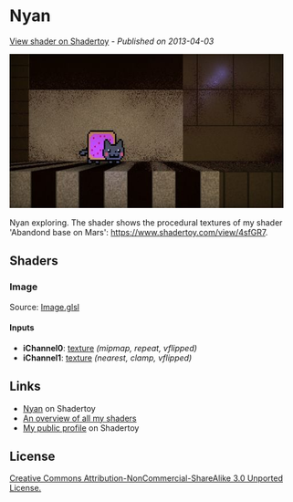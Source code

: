 ﻿# Nyan
[View shader on Shadertoy](https://www.shadertoy.com/view/XsfGzM) - _Published on 2013-04-03_ 

![thumbnail](./thumbnail.jpg)

Nyan exploring. The shader shows the procedural textures of my shader 'Abandond base on Mars': https://www.shadertoy.com/view/4sfGR7.
## Shaders

### Image

Source: [Image.glsl](./Image.glsl)

#### Inputs

 * **iChannel0**: [texture](https://shadertoy.com/media/a/cd4c518bc6ef165c39d4405b347b51ba40f8d7a065ab0e8d2e4f422cbc1e8a43.jpg) _(mipmap, repeat, vflipped)_
 * **iChannel1**: [texture](https://shadertoy.com/media/a/cbcbb5a6cfb55c36f8f021fbb0e3f69ac96339a39fa85cd96f2017a2192821b5.png) _(nearest, clamp, vflipped)_

## Links
* [Nyan](https://www.shadertoy.com/view/XsfGzM) on Shadertoy
* [An overview of all my shaders](https://reindernijhoff.net/shadertoy/)
* [My public profile](https://www.shadertoy.com/user/reinder) on Shadertoy

## License

[Creative Commons Attribution-NonCommercial-ShareAlike 3.0 Unported License.](https://creativecommons.org/licenses/by-nc-sa/3.0/)
